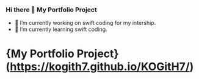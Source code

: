 ### Hi there 👋 My Portfolio Project
- 🔭 I’m currently working on swift coding for my intership. 
- 🌱 I’m currently learning swift coding.
# {My Portfolio Project} (https://kogith7.github.io/KOGitH7/) 
<!--


# [Project 2: Answering Question]

- 🤔 I’m looking for help with learning how to create a Portfolio using GitHub
<!--
**KOGitH7/KOGitH7** is a ✨ _special_ ✨ repository because its `README.md` (this file) appears on your GitHub profile.






- 💬 Ask me about ...
- 📫 How to reach me: ...
- 😄 Pronouns: ...
- ⚡ Fun fact: ...
-->
